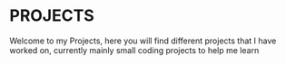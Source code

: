 # PROJECTS
Welcome to my Projects, here you will find different projects that I have worked on, currently mainly small coding projects to help me learn 
